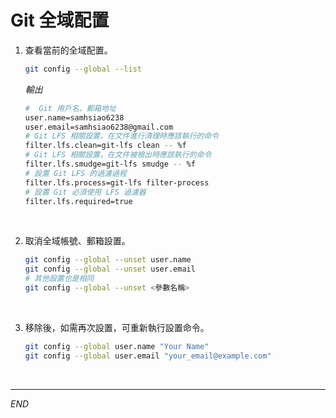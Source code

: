 # Git 全域配置

1. 查看當前的全域配置。

    ```bash
    git config --global --list
    ```

    _輸出_

    ```bash
    #  Git 用戶名、郵箱地址
    user.name=samhsiao6238
    user.email=samhsiao6238@gmail.com
    # Git LFS 相關設置，在文件進行清理時應該執行的命令
    filter.lfs.clean=git-lfs clean -- %f
    # Git LFS 相關設置，在文件被檢出時應該執行的命令
    filter.lfs.smudge=git-lfs smudge -- %f
    # 設置 Git LFS 的過濾過程
    filter.lfs.process=git-lfs filter-process
    # 設置 Git 必須使用 LFS 過濾器
    filter.lfs.required=true
    ```

<br>

2. 取消全域帳號、郵箱設置。

    ```bash
    git config --global --unset user.name
    git config --global --unset user.email
    # 其他設置也是相同
    git config --global --unset <參數名稱>
    ```

<br>

3. 移除後，如需再次設置，可重新執行設置命令。

    ```bash
    git config --global user.name "Your Name"
    git config --global user.email "your_email@example.com"
    ```

<br>

___

_END_